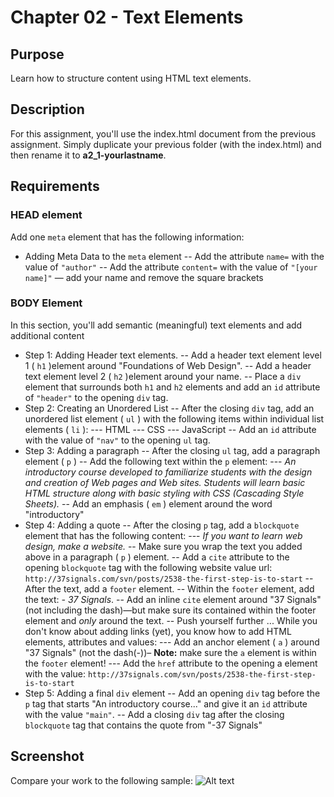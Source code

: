 # Chapter 02 - Text Elements

## Purpose

Learn how to structure content using HTML text elements.

## Description

For this assignment, you'll use the index.html document from the previous assignment. Simply duplicate your previous folder (with the index.html) and then rename it to **a2_1-yourlastname**.

## Requirements

### HEAD element

Add one `meta` element that has the following information:

- Adding Meta Data to the `meta` element
-- Add the attribute `name=` with the value of `"author"`
-- Add the attribute `content=` with the value of `"[your name]"` — add your name and remove the square brackets

### BODY Element

In this section, you'll add semantic (meaningful) text elements and add additional content

- Step 1: Adding Header text elements.
-- Add a header text element level 1 ( `h1` )element around "Foundations of Web Design".
-- Add a header text element level 2 ( `h2` )element around your name.
-- Place a `div` element that surrounds both `h1` and `h2` elements and add an `id` attribute of `"header"` to the opening `div` tag.
- Step 2: Creating an Unordered List
-- After the closing `div` tag, add an unordered list element ( `ul` ) with the following items within individual list elements ( `li` ):
--- HTML
--- CSS
--- JavaScript
-- Add an `id` attribute with the value of `"nav"` to the opening `ul` tag.
- Step 3: Adding a paragraph
-- After the closing `ul` tag, add a paragraph element ( `p` )
-- Add the following text within the `p` element:
--- *An introductory course developed to familiarize students with the design and creation of Web pages and Web sites. Students will learn basic HTML structure along with basic styling with CSS (Cascading Style Sheets).*
-- Add an emphasis ( `em` ) element around the word "introductory"
- Step 4: Adding a quote
-- After the closing `p` tag, add a `blockquote` element that has the following content:
--- *If you want to learn web design, make a website.*
-- Make sure you wrap the text you added above in a paragraph ( `p` ) element.
-- Add a `cite` attribute to the opening `blockquote` tag with the following website value url: `http://37signals.com/svn/posts/2538-the-first-step-is-to-start`
-- After the text, add a `footer` element.
-- Within the `footer` element, add the text: *- 37 Signals*.
-- Add an inline `cite` element around "37 Signals" (not including the dash)—but make sure its contained within the footer element and *only* around the text.
-- Push yourself further ... While you don't know about adding links (yet), you know how to add HTML elements, attributes and values:
--- Add an anchor element ( `a` ) around "37 Signals" (not the dash(-))– **Note:** make sure the `a` element is within the `footer` element!
--- Add the `href` attribute to the opening a element with the value: `http://37signals.com/svn/posts/2538-the-first-step-is-to-start`
- Step 5: Adding a final `div` element
-- Add an opening `div` tag before the `p` tag that starts "An introductory course..." and give it an `id` attribute with the value `"main"`.
-- Add a closing `div` tag after the closing `blockquote` tag that contains the quote from "-37 Signals"

## Screenshot

Compare your work to the following sample:
![Alt text](https://dl.dropboxusercontent.com/u/6128394/fowd/git/challenges/images/a2-1-screenshot.jpg)